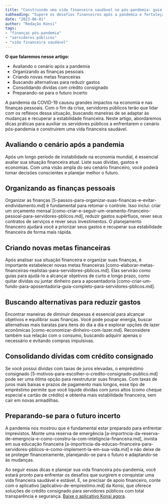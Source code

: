 ```yaml
---
title: "Construindo uma vida financeira saudável no pós-pandemia: guia para servidores públicos"
subheading: "Supere os desafios financeiros após a pandemia e fortaleça sua estabilidade financeira com dicas práticas."
date: "2023-06-01"
author: "Redação Konsi"
tags:
- "finanças pós-pandemia"
- "servidores públicos"
- "vida financeira saudável"
---
```


**O que falaremos nesse artigo:**
- Avaliando o cenário após a pandemia
- Organizando as finanças pessoais
- Criando novas metas financeiras
- Buscando alternativas para reduzir gastos
- Consolidando dívidas com crédito consignado
- Preparando-se para o futuro incerto

A pandemia da COVID-19 causou grandes impactos na economia e nas finanças pessoais. Com o fim da crise, servidores públicos terão que lidar com os reflexos dessa situação, buscando maneiras de se adaptar às mudanças e recuperar a estabilidade financeira. Neste artigo, abordaremos dicas práticas para auxiliar os servidores públicos a enfrentarem o cenário pós-pandemia e construirem uma vida financeira saudável.

## Avaliando o cenário após a pandemia
Após um longo período de instabilidade na economia mundial, é essencial avaliar sua situação financeira atual. Liste suas dívidas, gastos e economias. Com uma visão ampla do seu cenário financeiro, você poderá tomar decisões conscientes e planejar melhor o futuro.

## Organizando as finanças pessoais
Organizar as finanças [5-passos-para-organizar-suas-financas-e-evitar-endividamento.md] é fundamental para retomar o controle. Isso inclui: criar um orçamento mensal [como-criar-e-seguir-um-oramento-financeiro-pessoal-para-servidores-pblicos.md], reduzir gastos supérfluos, rever seus contratos de serviços e rever seus investimentos. O planejamento financeiro ajudará você a priorizar seus gastos e recuperar sua estabilidade financeira de forma mais rápida.

## Criando novas metas financeiras
Após analisar sua situação financeira e organizar suas finanças, é importante estabelecer novas metas financeiras [como-elaborar-metas-financeiras-realistas-para-servidores-pblicos.md]. Elas servirão como guias para ajudá-lo a alcançar objetivos de curto e longo prazo, como quitar dívidas ou juntar dinheiro para a aposentadoria [como-criar-um-fundo-para-aposentadoria-guia-completo-para-servidores-pblicos.md].

## Buscando alternativas para reduzir gastos
Encontrar maneiras de diminuir despesas é essencial para alcançar objetivos e equilibrar suas finanças. Você pode poupar energia, buscar alternativas mais baratas para itens do dia a dia e explorar opções de lazer econômicas [como-economizar-dinheiro-com-lazer.md]. Reconsidere também sua relação com o consumo, buscando adquirir apenas o necessário e evitando compras impulsivas.

## Consolidando dívidas com crédito consignado
Se você possui dívidas com taxas de juros elevadas, o empréstimo consignado [5-motivos-para-escolher-o-credito-consignado-publico.md] pode ser uma ótima opção para reestruturar suas finanças. Com taxas de juros mais baixas e prazos de pagamento mais longos, esse tipo de empréstimo permite que você liquide dívidas com juros altos (como cheque especial e cartão de crédito) e obtenha mais estabilidade financeira, sem cair em novas armadilhas.

## Preparando-se para o futuro incerto
A pandemia nos mostrou que é fundamental estar preparado para enfrentar imprevistos. Monte uma reserva de emergência [a-importncia-da-reserva-de-emergncia-e-como-constru-la-com-inteligncia-financeira.md], invista em sua educação financeira [a-importncia-da-educao-financeira-para-servidores-pblicos-e-como-implement-la-em-sua-vida.md] e não deixe de se proteger financeiramente, planejando-se para o futuro e adaptando-se às mudanças.

Ao seguir essas dicas e planejar sua vida financeira pós-pandemia, você estará pronto para enfrentar os desafios que surgirem e conquistar uma vida financeira saudável e estável. E, se precisar de apoio financeiro, conte com o aplicativo [aplicativo-de-emprestimo.md] da Konsi, que oferece soluções de crédito consignado para servidores públicos com total transparência e segurança. [Baixe o aplicativo Konsi agora](https://konsi.com.br/download).